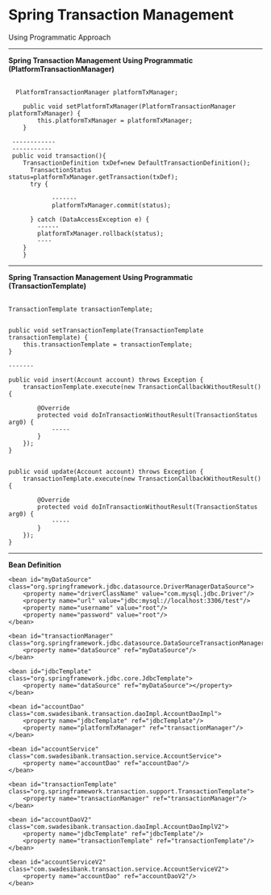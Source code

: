 # Spring Transaction Management
Using Programmatic Approach

<hr>
<b>Spring Transaction Management Using Programmatic (PlatformTransactionManager)</b><br><br>

      PlatformTransactionManager platformTxManager;

    	public void setPlatformTxManager(PlatformTransactionManager platformTxManager) {
    		this.platformTxManager = platformTxManager;
    	}
     
     ------------
     -----------
     public void transaction(){
        TransactionDefinition txDef=new DefaultTransactionDefinition();
  		  TransactionStatus status=platformTxManager.getTransaction(txDef);
  		  try {
  			
    			-------
    			platformTxManager.commit(status);
  			
  		  } catch (DataAccessException e) {
  			------
  			platformTxManager.rollback(status);
  			----
  		}
		}
		
<hr>
<b>Spring Transaction Management Using Programmatic (TransactionTemplate)</b><br><br>

	TransactionTemplate transactionTemplate;

	
	public void setTransactionTemplate(TransactionTemplate transactionTemplate) {
		this.transactionTemplate = transactionTemplate;
	}
	
	-------
	
	public void insert(Account account) throws Exception {
		transactionTemplate.execute(new TransactionCallbackWithoutResult() {
			
			@Override
			protected void doInTransactionWithoutResult(TransactionStatus arg0) {
				-----
			}
		});
	}

	
	public void update(Account account) throws Exception {
		transactionTemplate.execute(new TransactionCallbackWithoutResult() {
			
			@Override
			protected void doInTransactionWithoutResult(TransactionStatus arg0) {
				-----
			}
		});
	}
<hr>	
<b>Bean Definition</b>

	
	<bean id="myDataSource" class="org.springframework.jdbc.datasource.DriverManagerDataSource">
		<property name="driverClassName" value="com.mysql.jdbc.Driver"/>
		<property name="url" value="jdbc:mysql://localhost:3306/test"/>
		<property name="username" value="root"/>
		<property name="password" value="root"/>
	</bean>
	
	<bean id="transactionManager" class="org.springframework.jdbc.datasource.DataSourceTransactionManager">
		<property name="dataSource" ref="myDataSource"/>
	</bean>
	
	<bean id="jdbcTemplate" class="org.springframework.jdbc.core.JdbcTemplate">
		<property name="dataSource" ref="myDataSource"></property>
	</bean>
	
	<bean id="accountDao" class="com.swadesibank.transaction.daoImpl.AccountDaoImpl">
		<property name="jdbcTemplate" ref="jdbcTemplate"/> 
		<property name="platformTxManager" ref="transactionManager"/>
	</bean>
	
	<bean id="accountService" class="com.swadesibank.transaction.service.AccountService">
		<property name="accountDao" ref="accountDao"/> 
	</bean>
	
	<bean id="transactionTemplate" class="org.springframework.transaction.support.TransactionTemplate">
		<property name="transactionManager" ref="transactionManager"/>
	</bean>
	
	<bean id="accountDaoV2" class="com.swadesibank.transaction.daoImpl.AccountDaoImplV2">
		<property name="jdbcTemplate" ref="jdbcTemplate"/> 
		<property name="transactionTemplate" ref="transactionTemplate"/>
	</bean>
	
	<bean id="accountServiceV2" class="com.swadesibank.transaction.service.AccountServiceV2">
		<property name="accountDao" ref="accountDaoV2"/> 
	</bean>
	
